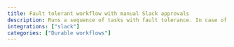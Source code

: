 ```yaml
---
title: Fault tolerant workflow with manual Slack approvals
description: Runs a sequence of tasks with fault tolerance. In case of failure, user can decide to terminate or retry from the point of failure.
integrations: ["slack"]
categories: ["Durable workflows"]
---
```



